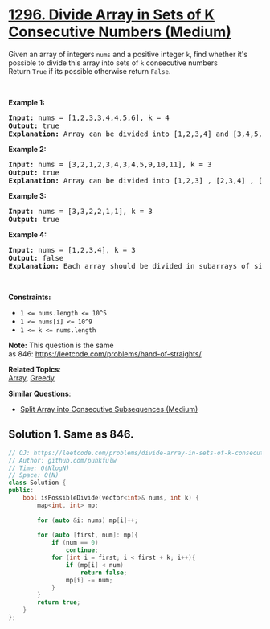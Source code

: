 # [1296. Divide Array in Sets of K Consecutive Numbers (Medium)](https://leetcode.com/problems/divide-array-in-sets-of-k-consecutive-numbers/)

<p>Given an array of integers&nbsp;<code>nums</code>&nbsp;and a positive integer&nbsp;<code>k</code>, find whether it's possible to divide this array into&nbsp;sets of <code>k</code> consecutive numbers<br>
Return&nbsp;<code>True</code>&nbsp;if its possible<strong>&nbsp;</strong>otherwise&nbsp;return&nbsp;<code>False</code>.</p>

<p>&nbsp;</p>
<p><strong>Example 1:</strong></p>

<pre><strong>Input:</strong> nums = [1,2,3,3,4,4,5,6], k = 4
<strong>Output:</strong> true
<strong>Explanation:</strong> Array can be divided into [1,2,3,4] and [3,4,5,6].
</pre>

<p><strong>Example 2:</strong></p>

<pre><strong>Input:</strong> nums = [3,2,1,2,3,4,3,4,5,9,10,11], k = 3
<strong>Output:</strong> true
<strong>Explanation:</strong> Array can be divided into [1,2,3] , [2,3,4] , [3,4,5] and [9,10,11].
</pre>

<p><strong>Example 3:</strong></p>

<pre><strong>Input:</strong> nums = [3,3,2,2,1,1], k = 3
<strong>Output:</strong> true
</pre>

<p><strong>Example 4:</strong></p>

<pre><strong>Input:</strong> nums = [1,2,3,4], k = 3
<strong>Output:</strong> false
<strong>Explanation:</strong> Each array should be divided in subarrays of size 3.
</pre>

<p>&nbsp;</p>
<p><strong>Constraints:</strong></p>

<ul>
	<li><code>1 &lt;= nums.length &lt;= 10^5</code></li>
	<li><code>1 &lt;= nums[i] &lt;= 10^9</code></li>
	<li><code>1 &lt;= k &lt;= nums.length</code></li>
</ul>
<strong>Note:</strong> This question is the same as&nbsp;846:&nbsp;<a href="https://leetcode.com/problems/hand-of-straights/">https://leetcode.com/problems/hand-of-straights/</a>

**Related Topics**:  
[Array](https://leetcode.com/tag/array/), [Greedy](https://leetcode.com/tag/greedy/)

**Similar Questions**:
* [Split Array into Consecutive Subsequences (Medium)](https://leetcode.com/problems/split-array-into-consecutive-subsequences/)

## Solution 1. Same as 846.

```cpp
// OJ: https://leetcode.com/problems/divide-array-in-sets-of-k-consecutive-numbers/
// Author: github.com/punkfulw
// Time: O(NlogN) 
// Space: O(N)
class Solution {
public:
    bool isPossibleDivide(vector<int>& nums, int k) {
        map<int, int> mp;
        
        for (auto &i: nums) mp[i]++;
        
        for (auto [first, num]: mp){
            if (num == 0)
                continue;
            for (int i = first; i < first + k; i++){
                if (mp[i] < num)
                    return false;
                mp[i] -= num;
            }
        }
        return true;
    }
};
```
